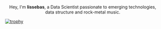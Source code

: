 <div align="justify">

  <!-- Hobbies -->
  <p align='center'>
    Hey, I'm <strong>lissebas</strong>, a Data Scientist passionate to emerging technologies, data structure and rock-metal music.
  </p>

  <!-- Insights -->
  [![trophy](https://github-profile-trophy.vercel.app/?username=lissebas&theme=nord)](https://github.com/ryo-ma/github-profile-trophy)
  
  <!-- Contact to me  -->
  <i class="fi fi-sr-user"></i>
  
</div>
